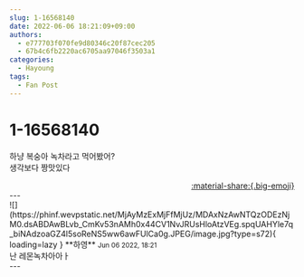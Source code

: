 ```yaml
---
slug: 1-16568140
date: 2022-06-06 18:21:09+09:00
authors:
  - e777703f070fe9d80346c20f87cec205
  - 67b4c6fb2220ac6705aa97046f3503a1
categories:
  - Hayoung
tags:
  - Fan Post
---
```


# 1-16568140

<div class="post-container" markdown="1">
<div class="content-container md-sidebar__scrollwrap" markdown="1">

하냥 복숭아 녹차라고 먹어봤어?<br>생각보다 짱맛있다

</div>
</div>

<div style="text-align: right;" markdown="1">
<a href="https://weverse.io/fromis9/fanpost/1-16568140" style="text-align: right;">:material-share:{.big-emoji}</a>
</div>
---

<div class="comments-container md-sidebar__scrollwrap" markdown="1">
<div class="comment" markdown="1">
<div class='id-container' markdown="1">
![](https://phinf.wevpstatic.net/MjAyMzExMjFfMjUz/MDAxNzAwNTQzODEzNjM0.dsABDAwBLvb_CmKv53nAMh0x44CV1NvJRUsHloAtzVEg.spqUAHYle7q_biNAdzoaGZ4l5soReNS5ww6awFUlCa0g.JPEG/image.jpg?type=s72){ loading=lazy }
**<span class="artist">하영</span>** <small>Jun 06 2022, 18:21</small><br>
</div>
<div class='comment-body' markdown="1">
난 레몬녹차아아ㅏ
</div>
</div>
</div>
---
